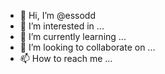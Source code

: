 - 👋 Hi, I’m @essodd
- 👀 I’m interested in ...
- 🌱 I’m currently learning ...
- 💞️ I’m looking to collaborate on ...
- 📫 How to reach me ...

<!---
essodd/essodd is a ✨ special ✨ repository because its `README.md` (this file) appears on your GitHub profile.
You can click the Preview link to take a look at your changes.
--->
